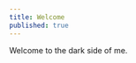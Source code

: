 ```yaml
---
title: Welcome
published: true
---
```


Welcome to the dark side of me.

<!-- [Facebook]: https://www.facebook.com/duytang.hoang -->
<!-- [my github repositories]: https://www.github.com/oattao -->